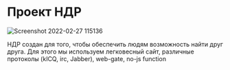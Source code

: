 # Проект НДР
![Screenshot 2022-02-27 115136](https://user-images.githubusercontent.com/88163210/155876275-549e1618-2ac8-4073-9adc-95cc5a35759b.png)

НДР создан для того, чтобы обеспечить людям возможность найти друг друга. Для этого мы используем легковесный сайт, различные протоколы (kICQ, irc, Jabber), web-gate, no-js function
